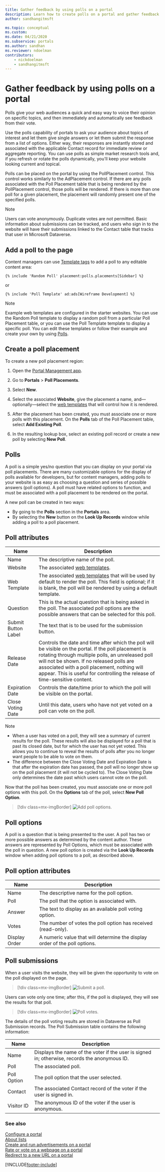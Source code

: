 ```yaml
---
title: Gather feedback by using polls on a portal
description: Learn how to create polls on a portal and gather feedback by using them.
author: sandhangitmsft

ms.topic: conceptual
ms.custom: 
ms.date: 04/21/2020
ms.subservice: portals
ms.author: sandhan
ms.reviewer: ndoelman
contributors:
    - nickdoelman
    - sandhangitmsft
---
```


# Gather feedback by using polls on a portal

Polls give your web audiences a quick and easy way to voice their opinion on specific topics, and then immediately and automatically see feedback from their vote.

Use the polls capability of portals to ask your audience about topics of interest and let them give single answers or let them submit the response from a list of options. Either way, their responses are instantly stored and associated with the applicable Contact record for immediate review or aggregate reporting. You can use polls as simple market research tools and, if you refresh or rotate the polls dynamically, you'll keep your website looking current and topical.

Polls can be placed on the portal by using the PollPlacement control. This control works similarly to the AdPlacement control. If there are any polls associated with the Poll Placement table that is being rendered by the PollPlacement control, those polls will be rendered. If there is more than one poll for a given placement, the placement will randomly present one of the specified polls.

> [!Note]
> Users can vote anonymously. Duplicate votes are not permitted. Basic information about submissions can be tracked, and users who sign in to the website will have their submissions linked to the Contact table that tracks that user in Microsoft Dataverse.

## Add a poll to the page

Content managers can use [Template tags](../liquid/liquid-overview.md) to add a poll to any editable content area:  

`{% include 'Random Poll' placement:polls.placements[Sidebar] %}`

or

`{% include 'Poll Template' ad:ads[Wireframe Development] %}`

> [!Note]
> Example web templates are configured in the starter websites. You can use the Random Poll template to display a random poll from a particular Poll Placement table, or you can use the Poll Template template to display a specific poll. You can edit these templates or follow their example and create your own by using [Polls](../liquid/liquid-objects.md#polls). 

## Create a poll placement

To create a new poll placement region:

1. Open the [Portal Management app](configure-portal.md).

2. Go to **Portals** > **Poll Placements**.

3. Select **New**.

4. Select the associated **Website**, give the placement a name, and&mdash;optionally&mdash;select the [web templates](../liquid/store-content-web-templates.md) that will control how it is rendered.

5. After the placement has been created, you must associate one or more polls with this placement. On the **Polls** tab of the Poll Placement table, select **Add Existing Poll**. 

6. In the resulting lookup box, select an existing poll record or create a new poll by selecting **New Poll**.
  

## Polls

A poll is a simple yes/no question that you can display on your portal via poll placements. There are many customizable options for the display of polls available for developers, but for content managers, adding polls to your website is as easy as choosing a question and series of possible answers (poll options). A poll must have related options to function, and must be associated with a poll placement to be rendered on the portal.

A new poll can be created in two ways: 
- By going to the **Polls** section in the **Portals** area.
- By selecting the **New** button on the **Look Up Records** window while adding a poll to a poll placement.

## Poll attributes

| Name                | Description                                                                                                                                                                                                                                                                                                                                  |
|---------------------|----------------------------------------------------------------------------------------------------------------------------------------------------------------------------------------------------------------------------------------------------------------------------------------------------------------------------------------------|
| Name                | The descriptive name of the poll.                                                                                                                                                                                                                                                                                                            |
| Website             | The associated [web templates](../liquid/store-content-web-templates.md).                                                                                                                                                                                                                                                                |  
| Web Template        | The associated [web templates](../liquid/store-content-web-templates.md) that will be used by default to render the poll. This field is optional; if it is blank, the poll will be rendered by using a default template.                                                                                                                     |  
| Question            | This is the actual question that is being asked in the poll. The associated poll options are the possible answers that can be selected for this poll.                                                                                                                                                                                             |
| Submit Button Label | The text that is to be used for the submission button.                                                                                                                                                                                                                                                                                       |
| Release Date        | Controls the date and time after which the poll will be visible on the portal. If the poll placement is rotating through multiple polls, an unreleased poll will not be shown. If no released polls are associated with a poll placement, nothing will appear. This is useful for controlling the release of time-sensitive content.         |
| Expiration Date     | Controls the date/time prior to which the poll will be visible on the portal.                                                                                                                                                                                                                                                                  |
| Close Voting Date   | Until this date, users who have not yet voted on a poll can vote on the poll.|

> [!Note] 
> - When a user has voted on a poll, they will see a summary of current results for the poll. These results will also be displayed for a poll that is past its closed date, but for which the user has not yet voted. This allows you to continue to reveal the results of polls after you no longer want people to be able to vote on them. 
> - The difference between the Close Voting Date and Expiration Date is that after the expiration date has passed, the poll will no longer show up on the poll placement (it will not be cycled to). The Close Voting Date only determines the date past which users cannot vote on the poll.

Now that the poll has been created, you must associate one or more poll options with this poll. On the **Options** tab of the poll, select **New Poll Option**.

> [!div class=mx-imgBorder]
> ![Add poll options.](../media/add-poll-options.png "Add poll options")  

## Poll options

A poll is a question that is being presented to the user. A poll has two or more possible answers as determined by the content author. These answers are represented by Poll Options, which must be associated with the poll in question. A new poll option is created via the **Look Up Records** window when adding poll options to a poll, as described above.

## Poll option attributes

| Name          | Description                                                                |
|---------------|----------------------------------------------------------------------------|
| Name          | The descriptive name for the poll option.                                  |
| Poll          | The poll that the option is associated with.                               |
| Answer        | The text to display as an available poll voting option.                    |
| Votes         | The number of votes the poll option has received (read-only).              |
| Display Order | A numeric value that will determine the display order of the poll options. |

## Poll submissions

When a user visits the website, they will be given the opportunity to vote on the poll displayed on the page.

> [!div class=mx-imgBorder]
> ![Submit a poll.](../media/submit-poll.png "Submit a poll")  

Users can vote only one time; after this, if the poll is displayed, they will see the results for that poll.

> [!div class=mx-imgBorder]
> ![Poll votes.](../media/poll-votes.png "Poll votes")  

The details of the poll voting results are stored in Dataverse as Poll Submission records. The Poll Submission table contains the following information:

| Name        | Description                                                                                   |
|-------------|-----------------------------------------------------------------------------------------------|
| Name        | Displays the name of the voter if the user is signed in; otherwise, records the anonymous ID. |
| Poll        | The associated poll.                                                                          |
| Poll Option | The poll option that the user selected.                                                       |
| Contact     | The associated Contact record of the voter if the user is signed in.                           |
| Visitor ID  | The anonymous ID of the voter if the user is anonymous.                                       |

### See also

[Configure a portal](configure-portal.md)  
[About lists](entity-lists.md)  
[Create and run advertisements on a portal](create-run-advertisement.md)  
[Rate or vote on a webpage on a portal](rate-webpage.md)  
[Redirect to a new URL on a portal](add-redirect-url.md)  



[!INCLUDE[footer-include](../../../includes/footer-banner.md)]